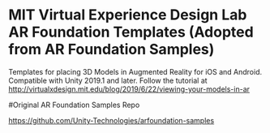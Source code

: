 # MIT Virtual Experience Design Lab AR Foundation Templates (Adopted from AR Foundation Samples)
Templates for placing 3D Models in Augmented Reality for iOS and Android. 
Compatible with Unity 2019.1 and later.
Follow the tutorial at http://virtualxdesign.mit.edu/blog/2019/6/22/viewing-your-models-in-ar

#Original AR Foundation Samples Repo

https://github.com/Unity-Technologies/arfoundation-samples
